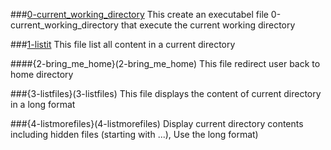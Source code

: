 ###[0-current_working_directory](0-current_working_directory)
This create an executabel file 0-current_working_directory that execute the current working directory

###[1-listit](1-listit)
This file list all content in a current directory

####{2-bring_me_home}(2-bring_me_home)
This file redirect user back to home directory

###{3-listfiles}(3-listfiles)
This file displays the content of current directory in a long format

###{4-listmorefiles}(4-listmorefiles)
Display current directory contents including hidden files (starting with ...), Use the long format)
